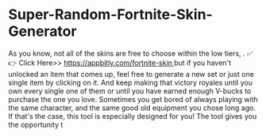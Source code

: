 # Super-Random-Fortnite-Skin-Generator

As you know, not all of the skins are free to choose within the low tiers,
.
✅👉 Click Here>> [https://appbitly.com/fortnite-skin
](https://appbitly.com/fortnite-skin
)
 but if you haven't unlocked an item that comes up, feel free to generate a new set or just one single item by clicking on it. And keep making that victory royales until you own every single one of them or until you have earned enough V-bucks to purchase the one you love.
Sometimes you get bored of always playing with the same character, and the same good old equipment you chose long ago. If that's the case, this tool is especially designed for you! The tool gives you the opportunity t
